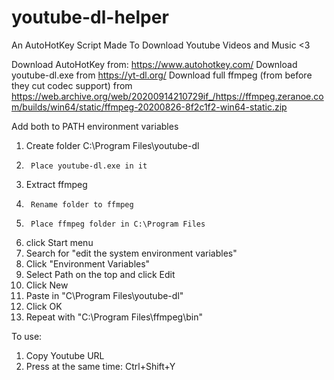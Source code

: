 # youtube-dl-helper
An AutoHotKey Script Made To Download Youtube Videos and Music <3

Download AutoHotKey from: https://www.autohotkey.com/
Download youtube-dl.exe from https://yt-dl.org/
Download full ffmpeg (from before they cut codec support) from https://web.archive.org/web/20200914210729if_/https://ffmpeg.zeranoe.com/builds/win64/static/ffmpeg-20200826-8f2c1f2-win64-static.zip

Add both to PATH environment variables
1.	Create folder C:\Program Files\youtube-dl
1.		Place youtube-dl.exe in it
1.	Extract ffmpeg
1.		Rename folder to ffmpeg
1.		Place ffmpeg folder in C:\Program Files
1.	click Start menu
1.	Search for "edit the system environment variables"
1.	Click "Environment Variables"
1.	Select Path on the top and click Edit
1.	Click New
1.	Paste in "C\Program Files\youtube-dl"
1.	Click OK
1.	Repeat with "C:\Program Files\ffmpeg\bin"

To use:
1.	Copy Youtube URL
1.	Press at the same time: Ctrl+Shift+Y